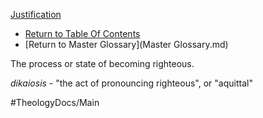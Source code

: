 [Justification](Justification.md)
- [Return to Table Of Contents](README.md)
- [Return to Master Glossary](Master Glossary.md)

The process or state of becoming righteous.

*dikaiosis* - "the act of pronouncing righteous", or "aquittal"


#TheologyDocs/Main